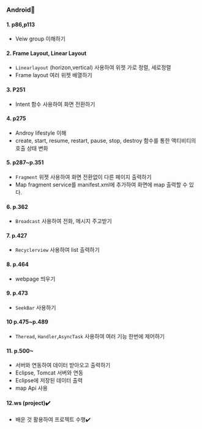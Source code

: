 ### Android📱

 #### 1. p86,p113

- Veiw group 이해하기



#### 2. Frame Layout, Linear Layout

- `Linearlayout` (horizon,vertical) 사용하여 위젯 가로 정렬, 세로정렬
- Frame layout 여러 위젯 배열하기



#### 3. P251 

- Intent 함수 사용하여 화면 전환하기



#### 4. p275

- Androy lifestyle 이해
- create, start, resume, restart, pause, stop, destroy 함수를 통한 액티비티의 호출 상태 변화 



#### 5. p287~p.351

- `Fragment` 위젯 사용하여 화면 전환없이 다른 페이지 출력하기
- Map fragment service를 manifest.xml에 추가하여 화면에 map 출력할 수 있다.



#### 6. p.362

-  `Broadcast` 사용하여 전화, 메시지 주고받기



#### 7. p.427

- `Recyclerview` 사용하여 list 출력하기



#### 8. p.464

- webpage 띄우기



#### 9. p.473

- `SeekBar` 사용하기



#### 10 p.475~p.489

- `Theread`, `Handler`,`AsyncTask` 사용하여 여러 기능 한번에 제어하기



#### 11. p.500~

- 서버와 연동하여 데이터 받아오고 출력하기
- Eclipse, Tomcat 서버와 연동
- Eclipse에 저장된 데이터 출력 
- map Api 사용



#### 12.ws (project)✔️

- 배운 것 활용하여 프로젝트 수행✔️ 











